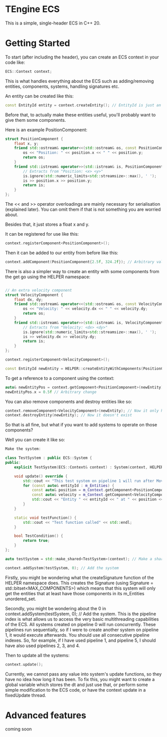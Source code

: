 # TEngine ECS
This is a simple, single-header ECS in C++ 20.

# Getting Started
To start (after including the header), you can create an ECS context in your code like:

```cpp
ECS::Context context;
```

This is what handles everything about the ECS such as adding/removing entities, components, systems, handling signatures etc.

An entity can be created like this:

```cpp
const EntityId entity = context.createEntity(); // EntityId is just an unsigned int
```

Before that, to actually make these entities useful, you'll probably want to give them some components.

Here is an example PositionComponent:
```cpp
struct PositionComponent {
    float x, y;
    friend std::ostream& operator<<(std::ostream& os, const PositionComponent& position) {
        os << "Position: " << position.x << " " << position.y;
        return os;
    }
    friend std::istream& operator>>(std::istream& is, PositionComponent& position) {
        // Extracts from "Position: <x> <y>"
        is.ignore(std::numeric_limits<std::streamsize>::max(), ' ');
        is >> position.x >> position.y;
        return is;
    }
};
```
The << and >> operator overloadings are mainly necessary for serialisation (explained later). You can omit them if that is not something you are worried about.

Besides that, it just stores a float x and y.

It can be registered for use like this:
```cpp
context.registerComponent<PositionComponent>();
```

Then it can be added to our entity from before like this:
```cpp
context.addComponent(PositionComponent{2.5f, 324.2f}); // Arbitrary values
```

There is also a simpler way to create an entity with some components from the get go using the HELPER namespace:
```cpp

// An extra velocity component
struct VelocityComponent {
    float dx, dy;
    friend std::ostream& operator<<(std::ostream& os, const VelocityComponent& velocity) {
        os << "Velocity: " << velocity.dx << " " << velocity.dy;
        return os;
    }
    friend std::istream& operator>>(std::istream& is, VelocityComponent& velocity) {
        // Extracts from "Velocity: <dx> <dy>"
        is.ignore(std::numeric_limits<std::streamsize>::max(), ' ');
        is >> velocity.dx >> velocity.dy;
        return is;
    }
};

context.registerComponent<VelocityComponent>();

const EntityId newEntity = HELPER::createEntityWithComponents(PositionComponent{3.5f, 324.2f}, VelocityComponent{-19.62f, 0.0f});

```

To get a reference to a component using the context:

```cpp
auto& newEntityPos = context.getComponent<PositionComponent>(newEntity);
newEntityPos.x = 0.5f // Arbitrary change
```

You can also remove components and destroy entities like so:

```cpp
context.removeComponent<VelocityComponent>(newEntity); // Now it only has a PositionComponent
context.destroyEntity(newEntity); // Now it doesn't exist

```

So that is all fine, but what if you want to add systems to operate on those components?

Well you can create it like so:
```cpp
Make the system:

class TestSystem : public ECS::System {
public:
    explicit TestSystem(ECS::Context& context) : System(context, HELPER::createSignature<PositionComponent, VelocityComponent>(context)) {}

    void update() override {
        std::cout << "This test system on pipeline 1 will run after Movement System and Render System" << std::endl;
        for (const auto& entityId : m_Entities) {
            const auto& position = m_Context.getComponent<PositionComponent>(entityId); // taking a const reference since we are not changing the components
            const auto& velocity = m_Context.getComponent<VelocityComponent>(entityId);
            std::cout << "Entity " << entityId << " at " << position << " with " << velocity << std::endl;
        }
    }

    static void testFunction() {
        std::cout << "Test function called" << std::endl;
    }

    bool TestCondition() {
        return true;
    }
};

auto testSystem = std::make_shared<TestSystem>(context); // Make a shared pointer of the system with a reference to the context

context.addSystem(testSystem, 0); // Add the system
```

Firstly, you might be wondering what the createSignature function of the HELPER namespace does. 
This creates the Signature (using Signature = std::bitset<MAX_COMPONENTS>) which means that this system will only get the entities that at least have those components in its m_Entities unordered_set.

Secondly, you might be wondering about the 0 in context.addSystem(testSystem, 0); // Add the system.
This is the pipeline index is what allows us to access the very basic multithreading capabilities of the ECS. All systems created on pipeline 0 will run concurrently.
These pipelines run sequentially, so if I were to create another system on pipeline 1, it would execute afterwards.
You should use all consecutive pipeline indexes. So, for example, if I have used pipeline 1, and pipeline 5, I should have also used pipelines 2, 3, and 4.

Then to update all the systems:

```cpp
context.update();
```

Currently, we cannot pass any value into system's update functions, so they have no idea how long it has been. 
To fix this, you might want to create a global variable which stores the dt and just use that, or perform some simple modification to the ECS code,
or have the context update in a fixedUpdate thread.

# Advanced features
coming soon
